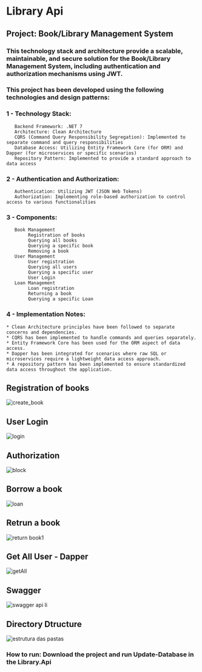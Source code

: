 # Library Api 
## Project: Book/Library Management System

### This technology stack and architecture provide a scalable, maintainable, and secure solution for the Book/Library Management System, including authentication and authorization mechanisms using JWT.
### This project has been developed using the following technologies and design patterns:
### 1 - Technology Stack:
       Backend Framework: .NET 7
       Architecture: Clean Architecture
       CQRS (Command Query Responsibility Segregation): Implemented to separate command and query responsibilities
       Database Access: Utilizing Entity Framework Core (for ORM) and Dapper (for microservices or specific scenarios)
       Repository Pattern: Implemented to provide a standard approach to data access

### 2 - Authentication and Authorization:
       Authentication: Utilizing JWT (JSON Web Tokens)
       Authorization: Implementing role-based authorization to control access to various functionalities
      
### 3 - Components:
       Book Management
            Registration of books
            Querying all books
            Querying a specific book
            Removing a book
       User Management
            User registration 
            Querying all users
            Querying a specific user
            User Login
       Loan Management
            Loan registration 
            Returning a book 
            Querying a specific Loan

### 4 - Implementation Notes:

    * Clean Architecture principles have been followed to separate concerns and dependencies.
    * CQRS has been implemented to handle commands and queries separately.
    * Entity Framework Core has been used for the ORM aspect of data access.
    * Dapper has been integrated for scenarios where raw SQL or microservices require a lightweight data access approach.
    * A repository pattern has been implemented to ensure standardized data access throughout the application.

## Registration of books
![create_book](https://github.com/HenriqueLopesDeSouza/Library.Api/assets/43977679/3ff9ac7c-6b90-450c-a0c7-3686376b48ac)

## User Login
![login](https://github.com/HenriqueLopesDeSouza/Library.Api/assets/43977679/16b921ab-0871-47d5-87bf-897cee2ca0e5)

## Authorization 
![block](https://github.com/HenriqueLopesDeSouza/Library.Api/assets/43977679/4be39767-ff80-4932-929d-5f4a4ceb0c43)

## Borrow a book
![loan](https://github.com/HenriqueLopesDeSouza/Library.Api/assets/43977679/ed8d0ab6-0717-4f74-974d-4512f6acac79)

## Retrun a book 
![return book1](https://github.com/HenriqueLopesDeSouza/Library.Api/assets/43977679/953cf1e0-f6d7-493c-8042-c8aa4892235b)

## Get All User - Dapper 
![getAll](https://github.com/HenriqueLopesDeSouza/Library.Api/assets/43977679/6cca3e9e-bd06-4982-b842-8b1bdeb244b9)

## Swagger
![swagger api li](https://github.com/HenriqueLopesDeSouza/Library.Api/assets/43977679/96141a08-4601-498d-859c-268e7efbf140)

## Directory Dtructure
![estrutura das pastas](https://github.com/HenriqueLopesDeSouza/Library.Api/assets/43977679/65bb26aa-4816-49ca-95f6-30cf6e73c4ac)

### How to run: Download the project and run Update-Database in the Library.Api 

